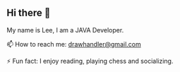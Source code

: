 ## Hi there 👋
My name is Lee, I am a JAVA Developer.

📫 How to reach me: drawhandler@gmail.com

⚡ Fun fact: I enjoy reading, playing chess and socializing. 
<!--
**lee741/lee741** is a ✨ _special_ ✨ repository because its `README.md` (this file) appears on your GitHub profile.

Here are some ideas to get you started:

- 🔭 I’m currently working on ...
- 🌱 I’m currently learning ...
- 👯 I’m looking to collaborate on ...
- 🤔 I’m looking for help with ...
- 💬 Ask me about ...
- 📫 How to reach me: ...
- 😄 Pronouns: ...
- ⚡ Fun fact: ...
-->
